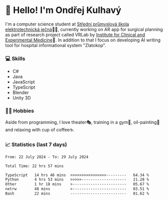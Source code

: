 # 👋 Hello! I'm Ondřej Kulhavý

I'm a computer science student at [Střední průmyslová škola elektrotechnická ječná](https://www.spsejecna.cz/)👨‍🎓, currently working on AR app for surgical planning as part of research project called VRLab by [Institute for Clinical and Experimental Medicine](https://www.ikem.cz/en/)🏥.
In addition to that I focus on developing AI writing tool for hospital informational system "Zlatokop".

### 💻 Skills
- C#
- Java
- JavaScript
- TypeScript
- Blender
- Unity 3D

### 🏋️‍♂️ Hobbies

Aside from programming, I love theater🎭, training in a gym💪, oil-painting🎨 and relaxing with cup of coffee☕.
### 📈 Statistics (last 7 days)
<!--START_SECTION:waka-->

```txt
From: 22 July 2024 - To: 29 July 2024

Total Time: 22 hrs 57 mins

TypeScript   14 hrs 46 mins  >>>>>>>>>>>>>>>>---------   64.34 %
Python       4 hrs 53 mins   >>>>>--------------------   21.28 %
Other        1 hr 18 mins    >------------------------   05.67 %
netrw        48 mins         >------------------------   03.51 %
Bash         22 mins         -------------------------   01.62 %
```

<!--END_SECTION:waka-->



